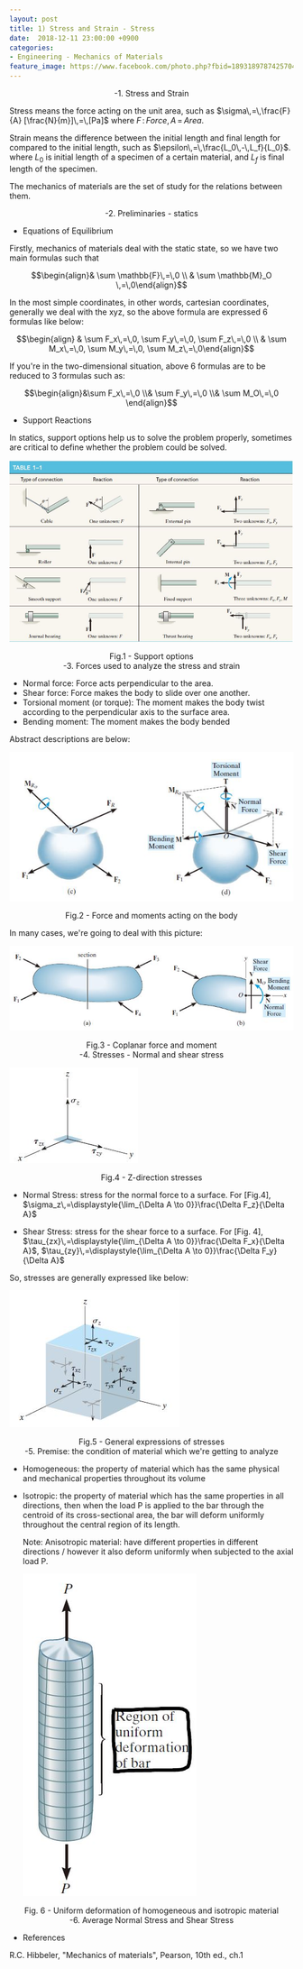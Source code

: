 ```yaml
---
layout: post
title: 1) Stress and Strain - Stress
date:  2018-12-11 23:00:00 +0900
categories:
- Engineering - Mechanics of Materials
feature_image: https://www.facebook.com/photo.php?fbid=1893189787425704&set=a.1893187554092594&type=3&theater
---
```



<center>-1. Stress and Strain</center>

Stress means the force acting on the unit area, such as $\sigma\,=\,\frac{F}{A} [\frac{N}{m}]\,=\,[Pa]$ where $F\,:\,Force,\,A\,=\,Area$.  

Strain means the difference between the initial length and final length for compared to the initial length, such as $\epsilon\,=\,\frac{L_0\,-\,L_f}{L_0}$. where $L_0$ is initial length of a specimen of a certain material, and $L_f$ is final length of the specimen. 

The mechanics of materials are the set of study for the relations between them. 



<center>-2. Preliminaries - statics</center>

* Equations of Equilibrium

Firstly, mechanics of materials deal with the static state, so we have two main formulas such that

$$\begin{align}& \sum \mathbb{F}\,=\,0 \\ & \sum \mathbb{M}_O \,=\,0\end{align}$$

In the most simple coordinates, in other words, cartesian coordinates, generally we deal with the xyz, so the above formula are expressed 6 formulas like below:

$$\begin{align} & \sum F_x\,=\,0, \sum F_y\,=\,0, \sum F_z\,=\,0 \\ & \sum M_x\,=\,0, \sum M_y\,=\,0, \sum M_z\,=\,0\end{align}$$

If you're in the two-dimensional situation, above 6 formulas are to be reduced to 3 formulas such as:

$$\begin{align}&\sum F_x\,=\,0 \\& \sum F_y\,=\,0 \\& \sum M_O\,=\,0 \end{align}$$



* Support Reactions

In statics, support options help us to solve the problem properly, sometimes are critical to define whether the problem could be solved.

![useful image](https://raw.githubusercontent.com/brandonkim12/brandonkim12.github.io/master/assets/mechanics_of_materials/fig_1.JPG)



<center>Fig.1 - Support options</center>



<center>-3. Forces used to analyze the stress and strain</center>

* Normal force: Force acts perpendicular to the area. 
* Shear force: Force makes the body to slide over one another.
* Torsional moment (or torque): The moment makes the body twist according to the perpendicular axis to the surface area.
* Bending moment: The moment makes the body bended

Abstract descriptions are below:

![useful image](https://raw.githubusercontent.com/brandonkim12/brandonkim12.github.io/master/assets/mechanics_of_materials/fig_2.JPG)



<center>Fig.2 - Force and moments acting on the body</center>

In many cases, we're going to deal with this picture:

![useful image](https://raw.githubusercontent.com/brandonkim12/brandonkim12.github.io/master/assets/mechanics_of_materials/fig_3.JPG)



<center>Fig.3 - Coplanar force and moment</center>



<center>-4. Stresses - Normal and shear stress</center>

![useful image](https://raw.githubusercontent.com/brandonkim12/brandonkim12.github.io/master/assets/mechanics_of_materials/fig_4.JPG)



<center>Fig.4 - Z-direction stresses</center>



* Normal Stress: stress for the normal force to a surface. For [Fig.4], $\sigma_z\,=\displaystyle{\lim_{\Delta A \to 0}}\frac{\Delta F_z}{\Delta A}$

* Shear Stress: stress for the shear force to a surface. For [Fig. 4], $\tau_{zx}\,=\displaystyle{\lim_{\Delta A \to 0}}\frac{\Delta F_x}{\Delta A}$,  $\tau_{zy}\,=\displaystyle{\lim_{\Delta A \to 0}}\frac{\Delta F_y}{\Delta A}$

So, stresses are generally expressed like below:

![useful image](https://raw.githubusercontent.com/brandonkim12/brandonkim12.github.io/master/assets/mechanics_of_materials/fig_5.JPG)

<center>Fig.5 - General expressions of stresses</center>



<center>-5. Premise: the condition of material which we're getting to analyze</center>

* Homogeneous: the property of material which has the same physical and mechanical properties throughout its volume

* Isotropic: the property of material which has the same properties in all directions, then when the load P is applied to the bar through the centroid of its cross-sectional area, the bar will deform uniformly throughout the central region of its length.

  Note: Anisotropic material:  have different properties in different directions / however it also deform uniformly when subjected to the axial load P.

  ![useful image](https://raw.githubusercontent.com/brandonkim12/brandonkim12.github.io/master/assets/mechanics_of_materials/fig_8.JPG)

<center>Fig. 6 - Uniform deformation of homogeneous and isotropic material</center>

<center>-6. Average Normal Stress and Shear Stress</center>





- References

R.C. Hibbeler, "Mechanics of materials",  Pearson, 10th ed., ch.1

